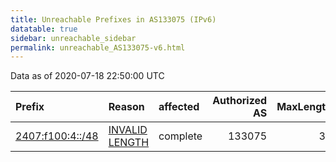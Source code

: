 ```yaml
---
title: Unreachable Prefixes in AS133075 (IPv6)
datatable: true
sidebar: unreachable_sidebar
permalink: unreachable_AS133075-v6.html
---
```


Data as of 2020-07-18 22:50:00 UTC


<div class="datatable-begin"></div>

| Prefix                                                     | Reason                                                                                                      | affected   |   Authorized AS |   MaxLength | Anchor                                       |   unreachable /48s |
|:-----------------------------------------------------------|:------------------------------------------------------------------------------------------------------------|:-----------|----------------:|------------:|:---------------------------------------------|-------------------:|
| [2407:f100:4::/48](https://stat.ripe.net/2407:f100:4::/48) | [INVALID LENGTH](https://rpki-validator.ripe.net/announcement-preview?asn=AS133075&prefix=2407:f100:4::/48) | complete   |          133075 |          32 | [APNIC](unreachable_APNIC_RPKI_Root-v6.html) |                  1 |

<div class="datatable-end"></div>